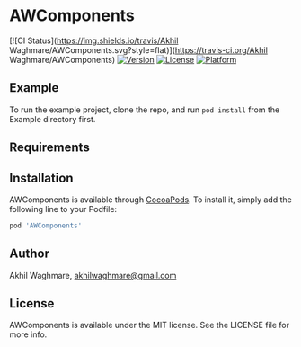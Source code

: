 # AWComponents

[![CI Status](https://img.shields.io/travis/Akhil Waghmare/AWComponents.svg?style=flat)](https://travis-ci.org/Akhil Waghmare/AWComponents)
[![Version](https://img.shields.io/cocoapods/v/AWComponents.svg?style=flat)](https://cocoapods.org/pods/AWComponents)
[![License](https://img.shields.io/cocoapods/l/AWComponents.svg?style=flat)](https://cocoapods.org/pods/AWComponents)
[![Platform](https://img.shields.io/cocoapods/p/AWComponents.svg?style=flat)](https://cocoapods.org/pods/AWComponents)

## Example

To run the example project, clone the repo, and run `pod install` from the Example directory first.

## Requirements

## Installation

AWComponents is available through [CocoaPods](https://cocoapods.org). To install
it, simply add the following line to your Podfile:

```ruby
pod 'AWComponents'
```

## Author

Akhil Waghmare, akhilwaghmare@gmail.com

## License

AWComponents is available under the MIT license. See the LICENSE file for more info.
